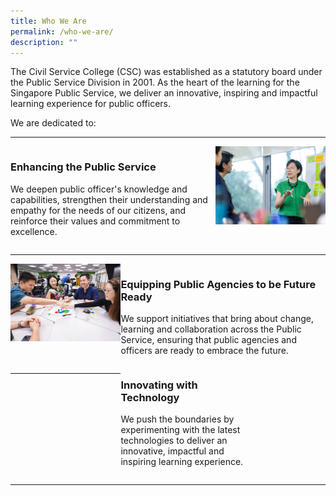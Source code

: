 ```yaml
---
title: Who We Are
permalink: /who-we-are/
description: ""
---
```

<style>
.grid-container {
		display: grid;
		grid-template-columns: 65% 35%;
	
	}

	.grid-container-imgleft {
		display:grid;
		grid-template-columns: 35% 65%;
	
	}

.ideals-content-div {
	display: grid;
	grid-template-columns: 1fr 1fr 1fr;
	}

	
</style>


<p>The Civil Service College (CSC) was established as a statutory board under the Public Service Division in 2001. As the heart of the learning for the Singapore Public Service, we deliver an innovative, inspiring and impactful learning experience for public officers.</p>

<p>We are dedicated to:</p>

<hr>


<div class="grid-container">
	<div>
		<h3>Enhancing the Public Service</h3>
		<p>We deepen public officer's knowledge and capabilities, strengthen their understanding and empathy for the needs of our citizens, and reinforce their values and commitment to excellence.</p>
	</div>

	
<div>
	<img src="/images/Who%20We%20Are/csc_officers_02.jpg">
</div>

</div>


<hr>

<div class="grid-container-imgleft">
	<div>
		<img src="/images/What%20We%20Do/csc_prog_04.jpg">
	
</div>
	
	
	
<div>
	<h3>Equipping Public Agencies to be Future Ready</h3>
		<p>We support initiatives that bring about change, learning and collaboration across the Public Service, ensuring that public agencies and officers are ready to embrace the future.</p>
	</div>
<hr>
	
	
<div class="grid-container">
<div>
	<h3>Innovating with Technology</h3>
	<p>We push the boundaries by experimenting with the latest technologies to deliver an innovative, impactful and inspiring learning experience.</p>
</div>
<div>
	<img src="">
</div>
	
	
	
</div>
</div>

<hr>


<div class="ideals-content-div">






</div>
